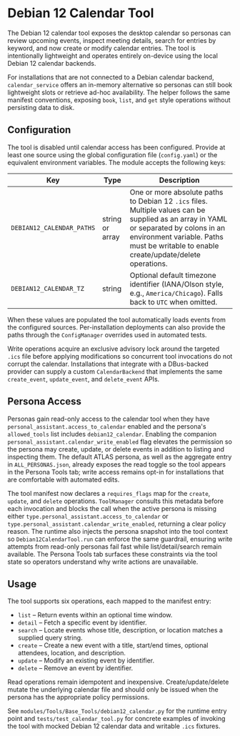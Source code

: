 # Debian 12 Calendar Tool

The Debian 12 calendar tool exposes the desktop calendar so personas can
review upcoming events, inspect meeting details, search for entries by
keyword, and now create or modify calendar entries.  The tool is
intentionally lightweight and operates entirely on-device using the local
Debian 12 calendar backends.

For installations that are not connected to a Debian calendar backend,
`calendar_service` offers an in-memory alternative so personas can still
book lightweight slots or retrieve ad-hoc availability.  The helper follows
the same manifest conventions, exposing `book`, `list`, and `get` style
operations without persisting data to disk.

## Configuration

The tool is disabled until calendar access has been configured.  Provide at
least one source using the global configuration file (`config.yaml`) or the
equivalent environment variables.  The module accepts the following keys:

| Key | Type | Description |
| --- | ---- | ----------- |
| `DEBIAN12_CALENDAR_PATHS` | string or array | One or more absolute paths to Debian 12 `.ics` files.  Multiple values can be supplied as an array in YAML or separated by colons in an environment variable.  Paths must be writable to enable create/update/delete operations. |
| `DEBIAN12_CALENDAR_TZ` | string | Optional default timezone identifier (IANA/Olson style, e.g., `America/Chicago`).  Falls back to `UTC` when omitted. |

When these values are populated the tool automatically loads events from
the configured sources.  Per-installation deployments can also provide the
paths through the `ConfigManager` overrides used in automated tests.

Write operations acquire an exclusive advisory lock around the targeted
`.ics` file before applying modifications so concurrent tool invocations do
not corrupt the calendar.  Installations that integrate with a DBus-backed
provider can supply a custom `CalendarBackend` that implements the same
`create_event`, `update_event`, and `delete_event` APIs.

## Persona Access

Personas gain read-only access to the calendar tool when they have
`personal_assistant.access_to_calendar` enabled and the persona's
`allowed_tools` list includes `debian12_calendar`.  Enabling the companion
`personal_assistant.calendar_write_enabled` flag elevates the permission so
the persona may create, update, or delete events in addition to listing and
inspecting them.  The default ATLAS persona, as well as the aggregate entry in
`ALL_PERSONAS.json`, already exposes the read toggle so the tool appears in the
Persona Tools tab; write access remains opt-in for installations that are
comfortable with automated edits.

The tool manifest now declares a `requires_flags` map for the `create`,
`update`, and `delete` operations.  `ToolManager` consults this metadata before
each invocation and blocks the call when the active persona is missing either
`type.personal_assistant.access_to_calendar` or
`type.personal_assistant.calendar_write_enabled`, returning a clear policy
reason.  The runtime also injects the persona snapshot into the tool context so
`Debian12CalendarTool.run` can enforce the same guardrail, ensuring write
attempts from read-only personas fail fast while list/detail/search remain
available.  The Persona Tools tab surfaces these constraints via the tool state
so operators understand why write actions are unavailable.

## Usage

The tool supports six operations, each mapped to the manifest entry:

* `list` – Return events within an optional time window.
* `detail` – Fetch a specific event by identifier.
* `search` – Locate events whose title, description, or location matches a
  supplied query string.
* `create` – Create a new event with a title, start/end times, optional
  attendees, location, and description.
* `update` – Modify an existing event by identifier.
* `delete` – Remove an event by identifier.

Read operations remain idempotent and inexpensive.  Create/update/delete
mutate the underlying calendar file and should only be issued when the
persona has the appropriate policy permissions.

See `modules/Tools/Base_Tools/debian12_calendar.py` for the runtime entry
point and `tests/test_calendar_tool.py` for concrete examples of invoking
the tool with mocked Debian 12 calendar data and writable `.ics` fixtures.

